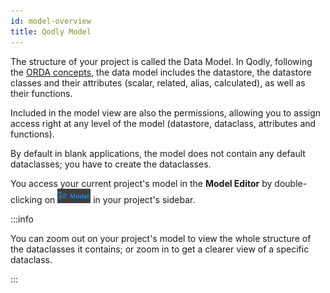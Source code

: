 ```yaml
---
id: model-overview
title: Qodly Model
---
```


The structure of your project is called the Data Model. In Qodly, following the [ORDA concepts](../../concepts/platforms.md#the-orda-concept), the data model includes the datastore, the datastore classes and their attributes (scalar, related, alias, calculated), as well as their functions.  

Included in the model view are also the permissions, allowing you to assign access right at any level of the model (datastore, dataclass, attributes and functions).

By default in blank applications, the model does not contain any default dataclasses; you have to create the dataclasses. 

You access your current project's model in the **Model Editor** by double-clicking on ![alt-text](img/model-icon.png) in your project's sidebar.

:::info

You can zoom out on your project's model to view the whole structure of the dataclasses it contains; or zoom in to get a
clearer view of a specific dataclass.

:::

